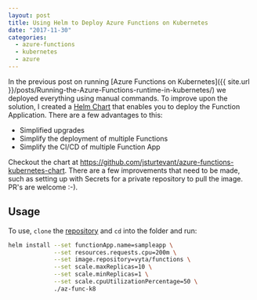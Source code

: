 ```yaml
---
layout: post
title: Using Helm to Deploy Azure Functions on Kubernetes
date: "2017-11-30"
categories:
  - azure-functions
  - kubernetes
  - azure
---
```


In the previous post on running [Azure Functions on Kubernetes]({{ site.url }}/posts/Running-the-Azure-Functions-runtime-in-kubernetes/) we deployed everything using manual commands.  To improve upon the solution, I created a [Helm Chart](https://docs.helm.sh/developing_charts/#charts) that enables you to deploy the Function Application.  There are a few advantages to this:

- Simplified upgrades
- Simplify the deployment of multiple Functions
- Simplify the CI/CD of multiple Function App

Checkout the chart at https://github.com/jsturtevant/azure-functions-kubernetes-chart. There are a few improvements that need to be made, such as setting up with Secrets for a private repository to pull the image.  PR's are welcome :-).

## Usage
To use, `clone` the [repository](https://github.com/jsturtevant/azure-functions-kubernetes-chart) and `cd` into the folder and run:

```bash
helm install --set functionApp.name=sampleapp \
             --set resources.requests.cpu=200m \
             --set image.repository=vyta/functions \
             --set scale.maxReplicas=10 \
             --set scale.minReplicas=1 \
             --set scale.cpuUtilizationPercentage=50 \
             ./az-func-k8
```